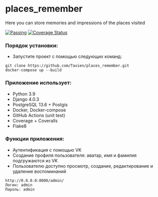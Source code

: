 # places_remember
Here you can store memories and impressions of the places visited

[![Passing](https://github.com/Tavien/places_remember/actions/workflows/django_tests.yml/badge.svg?branch=master)](https://github.com/Tavien/places_remember/actions/workflows/django_tests.yml)
[![Coverage Status](https://coveralls.io/repos/github/Tavien/places_remember/badge.svg?branch=master)](https://coveralls.io/github/Tavien/places_remember?branch=master)

### Порядок установки:

- Запустите проект с помощью следующих команд:
```
git clone https://github.com/Tavien/places_remember.git
docker-compose up --build
```

### Приложение использует:

- Python 3.9
- Django 4.0.3
- PostgreSQL 13.6 + Postgis
- Docker, Docker-compose
- GitHub Actions (unit test)
- Coverage + Coveralls
- Flake8

### Функции приложения:

- Аутентификация с помощью VK
- Создание профиля пользователя: аватар, имя и фамилия подгружаются из VK
- Пользователю доступно просмотр, создание, редактирование и удаление воспоминаний

```
http://0.0.0.0:8000/admin/
Логин: admin
Пароль: admin
